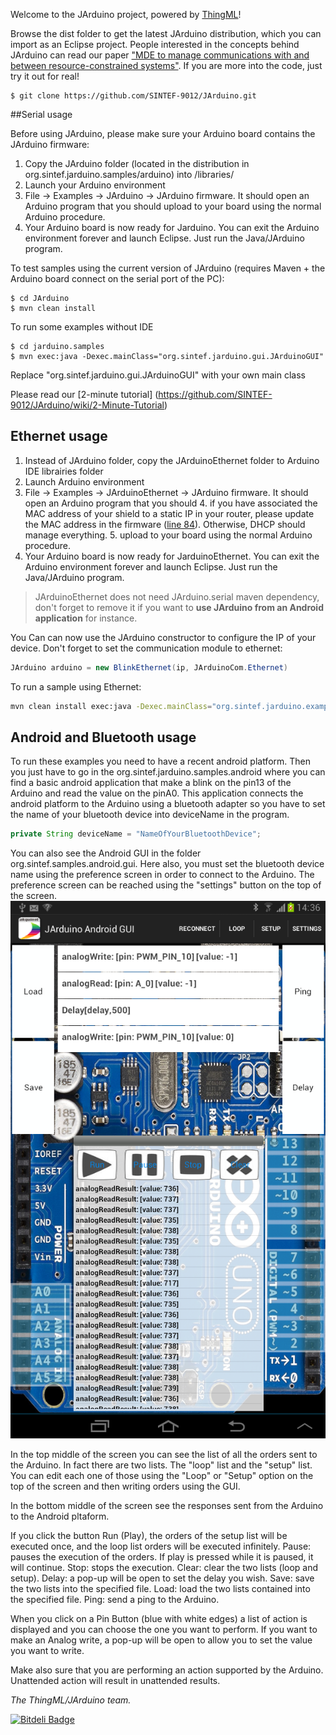 Welcome to the JArduino project, powered by [ThingML](http://www.Thingml.org)!

Browse the dist folder to get the latest JArduino distribution, which you can import as an Eclipse project. 
People interested in the concepts behind JArduino can read our paper ["MDE to manage communications with and between resource-constrained systems"](http://www.fleurey.com/franck/uploads/Main/Models2011a.pdf). 
If you are more into the code, just try it out for real!

	$ git clone https://github.com/SINTEF-9012/JArduino.git


##Serial usage

Before using JArduino, please make sure your Arduino board contains the JArduino firmware:

1. Copy the JArduino folder (located in the distribution in org.sintef.jarduino.samples/arduino) into /libraries/
2. Launch your Arduino environment
3. File -> Examples -> JArduino -> JArduino firmware. It should open an Arduino program that you should upload to your board using the normal Arduino procedure.
4. Your Arduino board is now ready for Jarduino. You can exit the Arduino environment forever and launch Eclipse. Just run the Java/JArduino program.


To test samples using the current version of JArduino (requires Maven + the Arduino board connect on the serial port of the PC):

	$ cd JArduino	
	$ mvn clean install
	
To run some examples without IDE
	
	$ cd jarduino.samples
	$ mvn exec:java -Dexec.mainClass="org.sintef.jarduino.gui.JArduinoGUI"
	
Replace "org.sintef.jarduino.gui.JArduinoGUI" with your own main class


Please read our [2-minute tutorial] (https://github.com/SINTEF-9012/JArduino/wiki/2-Minute-Tutorial)


## Ethernet usage

1. Instead of JArduino folder, copy the JArduinoEthernet folder to Arduino IDE librairies folder
2. Launch Arduino environment
3. File -> Examples -> JArduinoEthernet -> JArduino firmware. It should open an Arduino program that you should 
	4. if you have associated the MAC address of your shield to a static IP in your router, please update the MAC address in the firmware ([line 84](https://github.com/SINTEF-9012/JArduino/blob/master/jarduino.core/src/main/arduino/JArduinoEthernet/examples/JArduinoFirmware/JArduinoFirmware.ino#L84)). Otherwise, DHCP should manage everything.
	5. upload to your board using the normal Arduino procedure.
6. Your Arduino board is now ready for JarduinoEthernet. You can exit the Arduino environment forever and launch Eclipse. Just run the Java/JArduino program.

> JArduinoEthernet does not need  JArduino.serial maven dependency, don't forget to remove it if you want to **use JArduino from an Android application** for instance.

You Can can now use the JArduino constructor to configure the IP of your device. Don't forget to set the communication module to ethernet:

```java
JArduino arduino = new BlinkEthernet(ip, JArduinoCom.Ethernet)
```

To run a sample using Ethernet:

```bash
mvn clean install exec:java -Dexec.mainClass="org.sintef.jarduino.examples.basic.BlinkEthernet" -Dexec.args="<IP-address-of-Arduino-board>"
```

	    

## Android and Bluetooth usage

To run these examples you need to have a recent android platform.
Then you just have to go in the org.sintef.jarduino.samples.android where you can find a basic android application that make a blink on the pin13 of the Arduino and read the value on the pinA0.
This application connects the android platform to the Arduino using a bluetooth adapter so you have to set the name of your bluetooth device into deviceName in the program.
```java
private String deviceName = "NameOfYourBluetoothDevice";
```

You can also see the Android GUI in the folder org.sintef.samples.android.gui. Here also, you must set the bluetooth device name using the preference screen in order to connect to the Arduino. The preference screen can be reached using the "settings" button on the top of the screen.
![Android Arduino GUI](docs/pics/AndroidJarduinoGUI.png?raw=true "Android Arduino GUI")

In the top middle of the screen you can see the list of all the orders sent to the Arduino. In fact there are two lists. The "loop" list and the "setup" list. You can edit each one of those using the "Loop" or "Setup" option on the top of the screen and then writing orders using the GUI.

In the bottom middle of the screen see the responses sent from the Arduino to the Android pltaform.

If you click the button Run (Play), the orders of the setup list will be executed once, and the loop list orders will be executed infinitely.
Pause: pauses the execution of the orders. If play is pressed while it is paused, it will continue.
Stop: stops the execution.
Clear: clear the two lists (loop and setup).
Delay: a pop-up will be open to set the delay you wish.
Save: save the two lists into the specified file.
Load: load the two lists contained into the specified file.
Ping: send a ping to the Arduino.

When you click on a Pin Button (blue with white edges) a list of action is displayed and you can choose the one you want to perform.
If you want to make an Analog write, a pop-up will be open to allow you to set the value you want to write.

Make also sure that you are performing an action supported by the Arduino. Unattended action will result in unattended results.


_The ThingML/JArduino team._



[![Bitdeli Badge](https://d2weczhvl823v0.cloudfront.net/SINTEF-9012/jarduino/trend.png)](https://bitdeli.com/free "Bitdeli Badge")

